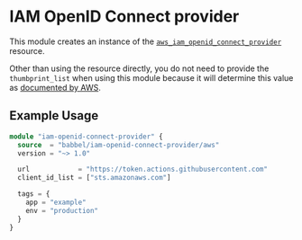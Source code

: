 # IAM OpenID Connect provider

This module creates an instance of the [`aws_iam_openid_connect_provider`](https://registry.terraform.io/providers/hashicorp/aws/latest/docs/resources/iam_openid_connect_provider) resource.

Other than using the resource directly, you do not need to provide the `thumbprint_list` when using this module because it will determine this value as [documented by AWS](https://docs.aws.amazon.com/IAM/latest/UserGuide/id_roles_providers_create_oidc_verify-thumbprint.html).

## Example Usage

```tf
module "iam-openid-connect-provider" {
  source  = "babbel/iam-openid-connect-provider/aws"
  version = "~> 1.0"

  url            = "https://token.actions.githubusercontent.com"
  client_id_list = ["sts.amazonaws.com"]

  tags = {
    app = "example"
    env = "production"
  }
}
```
